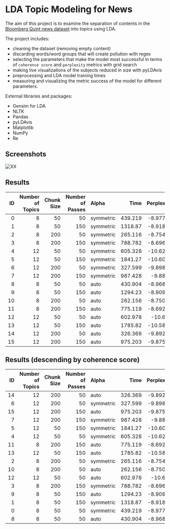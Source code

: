 
# LDA Topic Modeling for News

The aim of this project is to examine the separation of contents in the [Bloomberg Quint news dataset](https://data.world/crawlfeeds/bloomberg-quint-news-dataset) into topics using LDA. 

The project includes:
- cleaning the dataset (removing empty content)
- discarding words/word groups that will create pollution with regex
- selecting the parameters that make the model most successful in terms of `coherence score` and `perplexity` metrics with grid search
- making live visualizations of the subjects reduced in size with pyLDAvis
- preprocessing and LDA model training times
- measuring and visualizing the metric success of the model for different parameters.

External libraries and packages:
- Gensim for LDA
- NLTK
- Pandas
- pyLDAvis
- Matplotlib
- NumPy
- Re 



## Screenshots

![XX](yy)


  
## Results

| ID |   Number of Topics |   Chunk Size |   Number of Passes | Alpha     |     Time |   Perplexity |   Coherence Score |
|---:|-------------------:|-------------:|-------------------:|:----------|---------:|-------------:|------------------:|
|  0 |                  8 |           50 |                 50 | symmetric |  439.219 |     -8.97722 |          0.443384 |
|  1 |                  8 |           50 |                150 | symmetric | 1318.87  |     -8.91857 |          0.444481 |
|  2 |                  8 |          200 |                 50 | symmetric |  265.116 |     -8.75447 |          0.460507 |
|  3 |                  8 |          200 |                150 | symmetric |  788.782 |     -8.69654 |          0.455662 |
|  4 |                 12 |           50 |                 50 | symmetric |  605.328 |    -10.6225  |          0.466916 |
|  5 |                 12 |           50 |                150 | symmetric | 1841.27  |    -10.6042  |          0.470954 |
|  6 |                 12 |          200 |                 50 | symmetric |  327.599 |     -9.89892 |          0.499482 |
|  7 |                 12 |          200 |                150 | symmetric |  987.428 |     -9.8809  |          0.49409  |
|  8 |                  8 |           50 |                 50 | auto      |  430.904 |     -8.96813 |          0.436378 |
|  9 |                  8 |           50 |                150 | auto      | 1294.23  |     -8.90955 |          0.446728 |
| 10 |                  8 |          200 |                 50 | auto      |  262.156 |     -8.75042 |          0.457758 |
| 11 |                  8 |          200 |                150 | auto      |  775.119 |     -8.69211 |          0.465276 |
| 12 |                 12 |           50 |                 50 | auto      |  602.978 |    -10.607   |          0.455874 |
| 13 |                 12 |           50 |                150 | auto      | 1785.82  |    -10.5896  |          0.462043 |
| 14 |                 12 |          200 |                 50 | auto      |  326.369 |     -9.89271 |          0.504308 |
| 15 |                 12 |          200 |                150 | auto      |  975.203 |     -9.87507 |          0.498671 |


## Results (descending by coherence score)
| ID|   Number of Topics |   Chunk Size |   Number of Passes | Alpha     |     Time |   Perplexity |   Coherence Score |
|---:|-------------------:|-------------:|-------------------:|:----------|---------:|-------------:|------------------:|
| 14 |                 12 |          200 |                 50 | auto      |  326.369 |     -9.89271 |          0.504308 |
|  6 |                 12 |          200 |                 50 | symmetric |  327.599 |     -9.89892 |          0.499482 |
| 15 |                 12 |          200 |                150 | auto      |  975.203 |     -9.87507 |          0.498671 |
|  7 |                 12 |          200 |                150 | symmetric |  987.428 |     -9.8809  |          0.49409  |
|  5 |                 12 |           50 |                150 | symmetric | 1841.27  |    -10.6042  |          0.470954 |
|  4 |                 12 |           50 |                 50 | symmetric |  605.328 |    -10.6225  |          0.466916 |
| 11 |                  8 |          200 |                150 | auto      |  775.119 |     -8.69211 |          0.465276 |
| 13 |                 12 |           50 |                150 | auto      | 1785.82  |    -10.5896  |          0.462043 |
|  2 |                  8 |          200 |                 50 | symmetric |  265.116 |     -8.75447 |          0.460507 |
| 10 |                  8 |          200 |                 50 | auto      |  262.156 |     -8.75042 |          0.457758 |
| 12 |                 12 |           50 |                 50 | auto      |  602.978 |    -10.607   |          0.455874 |
|  3 |                  8 |          200 |                150 | symmetric |  788.782 |     -8.69654 |          0.455662 |
|  9 |                  8 |           50 |                150 | auto      | 1294.23  |     -8.90955 |          0.446728 |
|  1 |                  8 |           50 |                150 | symmetric | 1318.87  |     -8.91857 |          0.444481 |
|  0 |                  8 |           50 |                 50 | symmetric |  439.219 |     -8.97722 |          0.443384 |
|  8 |                  8 |           50 |                 50 | auto      |  430.904 |     -8.96813 |          0.436378 |
